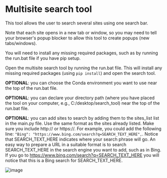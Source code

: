 # Multisite search tool

This tool allows the user to search several sites using one search bar.

Note that each site opens in a new tab or window, so you may need to tell your
browser's popup blocker to allow this tool to create popups (new tabs/windows).

You will need to install any missing required packages, such as by running the
run.bat file if you have pip setup.

Open the multisite search tool by running the run.bat file. This will
install any missing required packages (using `pip install`) and open the search tool.


**OPTIONAL**: you can choose the Conda environment you want to use near the
top of the run.bat file. 

**OPTIONAL**: you can declare your directory path (where you
have placed the tool on your computer, e.g., C:/desktop/search_tool)
near the top of the run.bat file.

**OPTIONAL**: you can add sites to search by adding them to the sites_list list in
the main.py file. Use the same format as the sites already listed. Make sure
you include http:// or https://. For example, you could add the following line:
`"Bing": "https://www.bing.com/search?q=SEARCH_TEXT_HERE",`. Notice that
SEARCH_TEXT_HERE indicates where your search phrase will go. An easy way to
prepare a URL in a suitable format is to search SEARCH_TEXT_HERE in the
search engine you want to add, such as in Bing. If you go to
https://www.bing.com/search?q=SEARCH_TEXT_HERE you will notice that this is
a Bing search for SEARCH_TEXT_HERE.

![image](https://user-images.githubusercontent.com/82766547/213148208-303de395-7156-4f64-9b6b-7b41578fe4ef.png)
